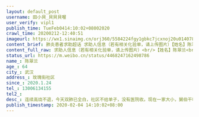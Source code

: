```yaml
---
layout: default_post
username: 田小貝_貝貝貝喔
user_verify: vipl1
publish_time: TueFeb0414:10:02+08002020
crawl_time: 20200212-12:40:51
imageurl: https://wx1.sinaimg.cn/orj360/5584224fgy1gbkc7jcxnoj20u014078a.jpg,https://wx2.sinaimg.cn/orj360/5584224fgy1gbkc7itvs0j20u0140q5z.jpg,https://wx1.sinaimg.cn/orj360/5584224fgy1gbkc7jzlxdj216w0o579z.jpg,https://wx4.sinaimg.cn/orj360/5584224fgy1gbkc7kfgrxj20d40m877h.jpg
content_brief: 肺炎患者求助超话 求助人信息（若有相关化验单，请上传图片）【姓名】陈翠兰【年龄】64【所在城市】武汉【所在小区、社区】玫瑰街社区【患病时间】2020.1.24【联系方式】13006134155【其他紧急联系人】【病情描述】 连续高烧不退，今天双肺已全白，社区不给单子，没有医院收。现在一家大小 ...全文
content_full_raw: 求助人信息（若有相关化验单，请上传图片）<br/>【姓名】陈翠兰<br/>【年龄】64<br/>【所在城市】武汉<br/>【所在小区、社区】玫瑰街社区<br/>【患病时间】2020.1.24<br/>【联系方式】13006134155<br/>【其他紧急联系人】<br/>【病情描述】连续高烧不退，今天双肺已全白，社区不给单子，没有医院收。现在一家大小，舅伯干咳，我姐老公感冒了，我姐一个人带着2个孩子，小的不足4个月大，求求帮助下他们一家吧<adata-url="http://t.cn/R2WxQOQ"href="http://weibo.com/p/1001018008642010000000000"data-hide=""><spanclass='url-icon'><imgstyle='width:1rem;height:1rem'src='https://h5.sinaimg.cn/upload/2015/09/25/3/timeline_card_small_location_default.png'></span><spanclass="surl-text">武汉</span></a>
status_url: https://m.weibo.cn/status/4468247162498786
name_: 陈翠兰
age_: 64
city_: 武汉
address_: 玫瑰街社区
since_: 2020.1.24
tel_: 13006134155
tel2_: 
desc_: 连续高烧不退，今天双肺已全白，社区不给单子，没有医院收。现在一家大小，舅伯干咳，我姐老公感冒了，我姐一个人带着2个孩子，小的不足4个月大，求求帮助下他们一家吧<adata-url="http//t.cn/R2WxQOQ"href="http//weibo.com/p/1001018008642010000000000"data-hide=""><spanclass='url-icon'><imgstyle='width1rem;height1rem'src='https//h5.sinaimg.cn/upload/2015/09/25/3/timeline_card_small_location_default.png'></span><spanclass="surl-text">武汉</span></a>
publish_timestamp: 2020-02-04 14:10:02+08:00
---
```

